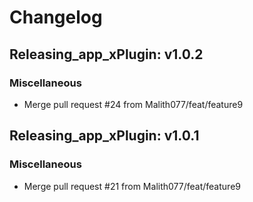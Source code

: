 # Changelog

## Releasing_app_xPlugin: v1.0.2

### Miscellaneous

- Merge pull request #24 from Malith077/feat/feature9


## Releasing_app_xPlugin: v1.0.1

### Miscellaneous

- Merge pull request #21 from Malith077/feat/feature9
